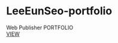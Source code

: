 # LeeEunSeo-portfolio
Web Publisher PORTFOLIO <br>
<a href="https://dmstj3156.github.io/LeeEunSeo-portfolio/">VIEW</a>
